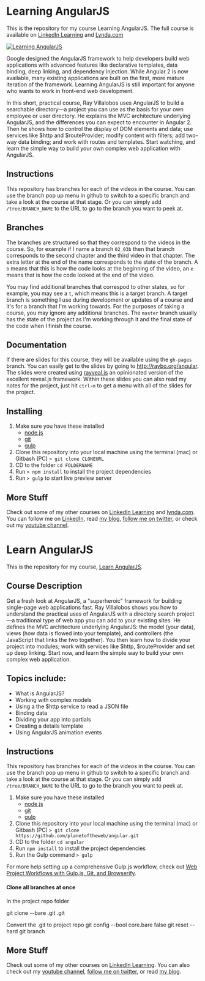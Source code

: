 # Learning AngularJS
This is the repository for my course Learning AngularJS. The full course is available on [LinkedIn Learning](https://www.linkedin.com/learning/learning-angularjs-1-2?trk=insiders_6787408_learning) and [Lynda.com](https://www.lynda.com/Angular-tutorials/Learning-AngularJS-1/648940-2.html)

[![Learning AngularJS](https://media-exp2.licdn.com/media-proxy/ext?w=1200&h=675&f=n&hash=YnuHOMOMmky3gvaKUxtocy%2B2%2FUo%3D&ora=1%2CaFBCTXdkRmpGL2lvQUFBPQ%2CxAVta5g-0R6plxVUzgUv5K_PrkC9q0RIUJDPBy-nXy2j_tWfZnPhcMPfZLSiolkScSsAlwAyf-arRjTiFI69LcLmY4Yx3A)](https://www.linkedin.com/learning/learning-angularjs-1-2?trk=insiders_6787408_learning)

Google designed the AngularJS framework to help developers build web applications with advanced features like declarative templates, data binding, deep linking, and dependency injection. While Angular 2 is now available, many existing applications are built on the first, more mature iteration of the framework. Learning AngularJS is still important for anyone who wants to work in front-end web development.

In this short, practical course, Ray Villalobos uses AngularJS to build a searchable directory—a project you can use as the basis for your own employee or user directory. He explains the MVC architecture underlying AngularJS, and the differences you can expect to encounter in Angular 2. Then he shows how to control the display of DOM elements and data; use services like $http and $routeProvider; modify content with filters; add two-way data binding; and work with routes and templates. Start watching, and learn the simple way to build your own complex web application with AngularJS.

## Instructions
This repository has branches for each of the videos in the course. You can use the branch pop up menu in github to switch to a specific branch and take a look at the course at that stage. Or you can simply add `/tree/BRANCH_NAME` to the URL to go to the branch you want to peek at. 

## Branches
The branches are structured so that they correspond to the videos in the course. So, for example if I name a branch `02_03b` then that branch corresponds to the second chapter and the third video in that chapter. The extra letter at the end of the name corresponds to the state of the branch. A `b` means that this is how the code looks at the beginning of the video, an `e` means that is how the code looked at the end of the video.

You may find additional branches that correspod to other states, so for example, you may see a `t`, which means this is a target branch. A target branch is something I use during development or updates of a course and it's for a branch that I'm working towards. For the purposes of taking a course, you may ignore any additional branches. The `master` branch usually has the state of the project as I'm working through it and the final state of the code when I finish the course. 

## Documentation
If there are slides for this course, they will be available using the `gh-pages` branch. You can easily get to the slides by going to http://raybo.org/angular. The slides were created using [rayveal.js](https://github.com/planetoftheweb/rayveal) an opinionated version of the excellent reveal.js framework. Within these slides you can also read my notes for the project, just hit `ctrl-m` to get a menu with all of the slides for the project.

## Installing
1. Make sure you have these installed
	- [node.js](http://nodejs.org/)
	- [git](http://git-scm.com/)
	- [gulp](http://gulpjs.com/)
2. Clone this repository into your local machine using the terminal (mac) or Gitbash (PC) `> git clone CLONEURL`
3. CD to the folder `cd FOLDERNAME`
4. Run `> npm install` to install the project dependencies
5. Run `> gulp` to start live preview server

## More Stuff
Check out some of my other courses on [LinkedIn Learning](https://www.linkedin.com/learning/instructors/ray-villalobos?trk=insiders_6787408_learning) and [lynda.com](http://lynda.com/rayvillalobos). You can follow me on [LinkedIn](https://www.linkedin.com/in/planetoftheweb/), read [my blog](http://raybo.org), [follow me on twitter](http://twitter.com/planetoftheweb), or check out my [youtube channel](http://youtube.com/planetoftheweb).

















# Learn AngularJS
This is the repository for my course, [Learn AngularJS](http://www.lynda.com/AngularJS-tutorials/Up-Running-AngularJS/154414-2.html). 

## Course Description
Get a fresh look at AngularJS, a "superheroic" framework for building single-page web applications fast. Ray Villalobos shows you how to understand the practical uses of AngularJS with a directory search project—a traditional type of web app you can add to your existing sites. He defines the MVC architecture underlying AngularJS: the model (your data), views (how data is flowed into your template), and controllers (the JavaScript that links the two together). You then learn how to divide your project into modules; work with services like $http, $routeProvider and set up deep linking. Start now, and learn the simple way to build your own complex web application.

## Topics include:
- What is AngularJS?
- Working with complex models
- Using a the $http service to read a JSON file
- Binding data
- Dividing your app into partials
- Creating a details template
- Using AngularJS animation events

## Instructions
This repository has branches for each of the videos in the course. You can use the branch pop up menu in github to switch to a specific branch and take a look at the course at that stage. Or you can simply add `/tree/BRANCH_NAME` to the URL to go to the branch you want to peek at.

1. Make sure you have these installed
	- [node.js](http://nodejs.org/)
	- [git](http://git-scm.com/)
	- [gulp](http://gulpjs.com/)
2. Clone this repository into your local machine using the terminal (mac) or Gitbash (PC) `> git clone https://github.com/planetoftheweb/angular.git`
3. CD to the folder `cd angular`
4. Run `npm install` to install the project dependencies
5. Run the Gulp command `> gulp`

For more help setting up a comprehensive Gulp.js workflow, check out [Web Project Workflows with Gulp.js, Git, and Browserify](http://www.lynda.com/Web-Web-Design-tutorials/Web-Project-Workflows-Gulpjs-Git-Browserify/154416-2.html).

#### Clone all branches at once
In the project repo folder

git clone --bare <url>.git .git

Convert the .git to project repo
git config --bool core.bare false
git reset --hard
git branch

## More Stuff
Check out some of my other courses on [LinkedIn Learning](https://www.linkedin.com/learning/instructors/ray-villalobos). You can also check out my [youtube channel](http://youtube.com/planetoftheweb), [follow me on twitter](http://twitter.com/planetoftheweb), or read [my blog](http://raybo.org).
